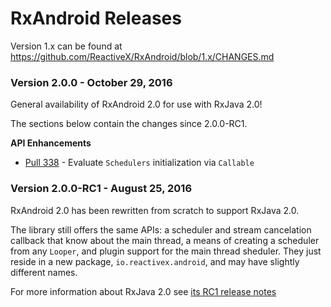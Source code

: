 # RxAndroid Releases #

Version 1.x can be found at https://github.com/ReactiveX/RxAndroid/blob/1.x/CHANGES.md

### Version 2.0.0 - October 29, 2016 ###

General availability of RxAndroid 2.0 for use with RxJava 2.0!

The sections below contain the changes since 2.0.0-RC1.

**API Enhancements**

 * [Pull 338](https://github.com/ReactiveX/RxAndroid/pull/338) - Evaluate `Schedulers` initialization via `Callable`


### Version 2.0.0-RC1 - August 25, 2016 ###

RxAndroid 2.0 has been rewritten from scratch to support RxJava 2.0.

The library still offers the same APIs: a scheduler and stream cancelation callback that know about
the main thread, a means of creating a scheduler from any `Looper`, and plugin support for the
main thread sheduler. They just reside in a new package, `io.reactivex.android`, and may have
slightly different names.

For more information about RxJava 2.0 see
[its RC1 release notes](https://github.com/ReactiveX/RxJava/releases/tag/v2.0.0-RC1)
